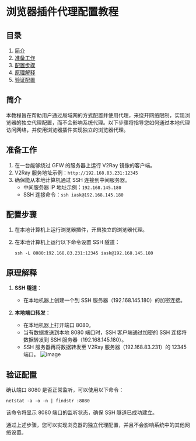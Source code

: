 # 浏览器插件代理配置教程
## 目录
1. [简介](#简介)
2. [准备工作](#准备工作)
3. [配置步骤](#配置步骤)
4. [原理解释](#原理解释)
5. [验证配置](#验证配置)

## 简介

本教程旨在帮助用户通过局域网的方式配置并使用代理，来绕开网络限制，实现浏览器的独立代理配置，而不会影响系统代理。以下步骤将指导您如何通过本地代理访问网络，并使用浏览器插件实现独立的浏览器代理。

## 准备工作

1. 在一台能够绕过 GFW 的服务器上运行 V2Ray 镜像的客户端。
2. V2Ray 服务地址示例：`http://192.168.83.231:12345`
3. 确保能从本地计算机通过 SSH 连接到中间服务器。
   - 中间服务器 IP 地址示例：`192.168.145.180`
   - SSH 连接命令：`ssh iask@192.168.145.180`

## 配置步骤

1. 在本地计算机上运行浏览器插件，开启独立的浏览器代理。

2. 在本地计算机上运行以下命令设置 SSH 隧道：
   ```
   ssh -L 8080:192.168.83.231:12345 iask@192.168.145.180
   ```

## 原理解释

1. **SSH 隧道**：
   - 在本地机器上创建一个到 SSH 服务器（192.168.145.180）的加密连接。

2. **本地端口转发**：
   - 在本地机器上打开端口 8080。
   - 当有数据发送到本地 8080 端口时，SSH 客户端通过加密的 SSH 连接将数据转发到 SSH 服务器（192.168.145.180）。
   - SSH 服务器再将数据转发至 V2Ray 服务器（192.168.83.231）的 12345 端口。
![image](https://github.com/user-attachments/assets/e0a48cf4-661d-4151-9915-6efa30821ffe)

## 验证配置

确认端口 8080 是否正常监听，可以使用以下命令：
```
netstat -a -o -n | findstr :8080
```
该命令将显示 8080 端口的监听状态，确保 SSH 隧道已成功建立。

通过上述步骤，您可以实现浏览器的独立代理配置，并且不会影响系统中的其他网络设置。
